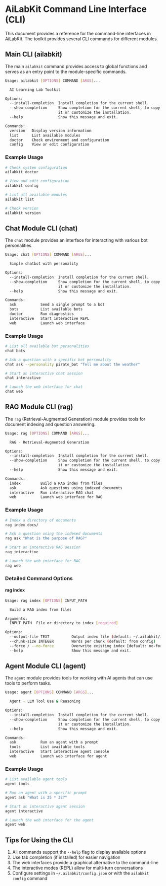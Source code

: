 # AiLabKit Command Line Interface (CLI)

This document provides a reference for the command-line interfaces in AiLabKit. The toolkit provides several CLI commands for different modules.

## Main CLI (ailabkit)

The main `ailabkit` command provides access to global functions and serves as an entry point to the module-specific commands.

```bash
Usage: ailabkit [OPTIONS] COMMAND [ARGS]...

  AI Learning Lab Toolkit

Options:
  --install-completion  Install completion for the current shell.
  --show-completion     Show completion for the current shell, to copy
                        it or customize the installation.
  --help                Show this message and exit.

Commands:
  version   Display version information
  list      List available modules
  doctor    Check environment and configuration
  config    View or edit configuration
```

### Example Usage

```bash
# Check system configuration
ailabkit doctor

# View and edit configuration
ailabkit config

# List all available modules
ailabkit list

# Check version
ailabkit version
```

## Chat Module CLI (chat)

The `chat` module provides an interface for interacting with various bot personalities.

```bash
Usage: chat [OPTIONS] COMMAND [ARGS]...

  Simple chatbot with personality

Options:
  --install-completion  Install completion for the current shell.
  --show-completion     Show completion for the current shell, to copy
                        it or customize the installation.
  --help                Show this message and exit.

Commands:
  ask           Send a single prompt to a bot
  bots          List available bots
  doctor        Run diagnostics
  interactive   Start interactive REPL
  web           Launch web interface
```

### Example Usage

```bash
# List all available bot personalities
chat bots

# Ask a question with a specific bot personality
chat ask --personality pirate_bot "Tell me about the weather"

# Start an interactive chat session
chat interactive

# Launch the web interface for chat
chat web
```

## RAG Module CLI (rag)

The `rag` (Retrieval-Augmented Generation) module provides tools for document indexing and question answering.

```bash
Usage: rag [OPTIONS] COMMAND [ARGS]...

  RAG - Retrieval-Augmented Generation

Options:
  --install-completion  Install completion for the current shell.
  --show-completion     Show completion for the current shell, to copy
                        it or customize the installation.
  --help                Show this message and exit.

Commands:
  index         Build a RAG index from files
  ask           Ask questions using indexed documents
  interactive   Run interactive RAG chat
  web           Launch web interface for RAG
```

### Example Usage

```bash
# Index a directory of documents
rag index docs/

# Ask a question using the indexed documents
rag ask "What is the purpose of RAG?"

# Start an interactive RAG session
rag interactive

# Launch the web interface for RAG
rag web
```

### Detailed Command Options

#### rag index

```bash
Usage: rag index [OPTIONS] INPUT_PATH

  Build a RAG index from files

Arguments:
  INPUT_PATH  File or directory to index [required]

Options:
  --output-file TEXT          Output index file (default: ~/.ailabkit/index.npz)
  --chunk-size INTEGER        Words per chunk (default: from config)
  --force / --no-force        Overwrite existing index [default: no-force]
  --help                      Show this message and exit.
```

## Agent Module CLI (agent)

The `agent` module provides tools for working with AI agents that can use tools to perform tasks.

```bash
Usage: agent [OPTIONS] COMMAND [ARGS]...

  Agent - LLM Tool Use & Reasoning

Options:
  --install-completion  Install completion for the current shell.
  --show-completion     Show completion for the current shell, to copy
                        it or customize the installation.
  --help                Show this message and exit.

Commands:
  ask           Run an agent with a prompt
  tools         List available tools
  interactive   Start interactive agent console
  web           Launch web interface for agent
```

### Example Usage

```bash
# List available agent tools
agent tools

# Run an agent with a specific prompt
agent ask "What is 25 * 32?"

# Start an interactive agent session
agent interactive

# Launch the web interface for the agent
agent web
```

## Tips for Using the CLI

1. All commands support the `--help` flag to display available options
2. Use tab completion (if installed) for easier navigation
3. The web interfaces provide a graphical alternative to the command-line
4. The interactive modes (REPL) allow for multi-turn conversations
5. Configure settings in `~/.ailabkit/config.json` or with the `ailabkit config` command
